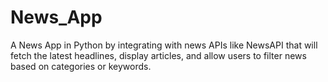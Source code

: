 # News_App
A News App in Python by integrating with news APIs like NewsAPI that will fetch the latest headlines, display articles, and allow users to filter news based on categories or keywords.
